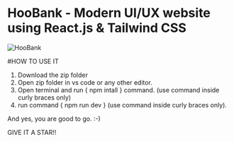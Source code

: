 # HooBank - Modern UI/UX website using React.js & Tailwind CSS

![HooBank](https://i.ibb.co/BK1Hn0x/Screenshot-2022-08-08-at-4-05-48-PM.png)


#HOW TO USE IT
1. Download the zip folder
2. Open zip folder in vs code or any other editor.
3. Open terminal and run { npm intall } command. (use command inside curly braces only)
4. run command { npm run dev } (use command inside curly braces only).

And yes, you are good to go.  :-)

GIVE IT A STAR!!
